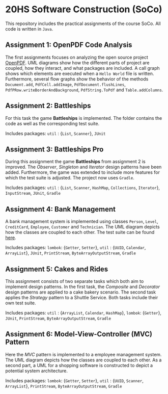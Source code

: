 # 20HS Software Construction (SoCo)
This repository includes the practical assignments of the course SoCo. All code is written in `Java`.

## Assignment 1: OpenPDF Code Analysis
The first assignments focuses on analyzing the open source project [OpenPDF](https://github.com/LibrePDF/OpenPDF). UML diagrams show how the different parts of project are coupled, how they interact, and what packages are included. A call graph shows which elements are executed when a `Hello World` file  is written. Furthermore, several flow graphs show the behavior of the methods `Document.add`, `PdfCell.addImage`, `PdfDocument.flushLines`, `PdfPRow.writeBorderAndBackground`, `PdfString.ToPdf` and `Table.addColumns`.

## Assignment 2: Battleships
For this task the game **Battleships** is implemented. The folder contains the code as well as the corresponding test suite.

Includes packages: `util` : {`List`, `Scanner`}, `JUnit`

## Assignment 3: Battleships Pro
During this assignment the game **Battleships** from assignment 2 is improved. The *Observer*, *Singleton* and *Iterator* design patterns have been added. Furthermore, the game was extended to include more features for which the test suite is adjusted. The project now uses `Gradle`.

Includes packages: `util` : {`List`, `Scanner`, `HashMap`, `Collections`, `Iterator`}, `InputStream`, `JUnit`, `Gradle`

## Assignment 4: Bank Management
A bank management system is implemented using classes `Person`, `Level`, `CreditCard`, `Employee`, `Customer` and `Technician`. The UML diagram depicts how the classes are coupled to each other. The test suite can be found [here](./assignment-4/src/test).

Includes packages: `lombok`: {`Getter`, `Setter`}, `util` : {`UUID`, `Calendar`, `ArrayList`}, `JUnit`, `PrintStream`, `ByteArrayOutputStream`, `Gradle`

## Assignment 5: Cakes and Rides
This assignment consists of two separate tasks which both aim to implement design patterns. In the first task, the *Composite* and *Decorator* design patterns are applied to a cake bakery scenario. The second task applies the *Strategy* pattern to a Shuttle Service. Both tasks include their own test suite.

Includes packages: `util` : {`ArrayList`, `Calendar`, `HashMap`}, `lombok`: {`Getter`}, `JUnit`, `PrintStream`, `ByteArrayOutputStream`, `Gradle`

## Assignment 6: Model-View-Controller (MVC) Pattern
Here the *MVC* pattern is implemented to a employee management system. The UML diagram depicts how the classes are coupled to each other. As a second part, a UML for a shopping software is constructed to depict a potential system architecture.

Includes packages: `lombok`: {`Getter`, `Setter`}, `util` : {`UUID`, `Scanner`, `ArrayList`}, `PrintStream`, `ByteArrayOutputStream`, `Gradle`
